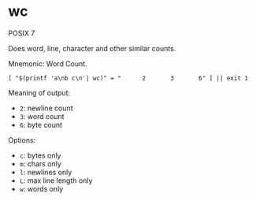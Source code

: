 # wc

POSIX 7

Does word, line, character and other similar counts.

Mnemonic: Word Count.

    [ "$(printf 'a\nb c\n'| wc)" = "      2       3       6" ] || exit 1

Meaning of output:

- `2`: newline count
- `3`: word count
- `6`: byte count

Options:

- `c`: bytes only
- `m`: chars only
- `l`: newlines only
- `L`: max line length only
- `w`: words only
